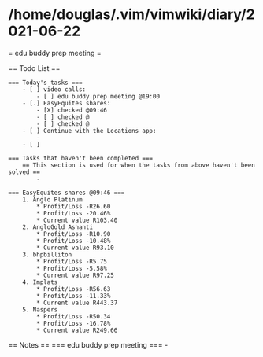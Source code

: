 # /home/douglas/.vim/vimwiki/diary/2021-06-22

= edu buddy prep meeting =

== Todo List ==

	=== Today's tasks ===
		- [ ] video calls:
			- [ ] edu buddy prep meeting @19:00
        - [.] EasyEquites shares:
            - [X] checked @09:46
            - [ ] checked @
            - [ ] checked @
		- [ ] Continue with the Locations app:
			- 
		- [ ] 

	=== Tasks that haven't been completed ===
		== This section is used for when the tasks from above haven't been solved ==
			-

	=== EasyEquites shares @09:46 ===
		1. Anglo Platinum
			* Profit/Loss -R26.60
			* Profit/Loss -20.46%
			* Current value R103.40
		2. AngloGold Ashanti
			* Profit/Loss -R10.90
			* Profit/Loss -10.48%
			* Current value R93.10
		3. bhpbilliton
			* Profit/Loss -R5.75
			* Profit/Loss -5.58%
			* Current value R97.25
		4. Implats
			* Profit/Loss -R56.63
			* Profit/Loss -11.33%
			* Current value R443.37
		5. Naspers
			* Profit/Loss -R50.34
			* Profit/Loss -16.78%
			* Current value R249.66

== Notes ==
	=== edu buddy prep meeting ===
		- 

